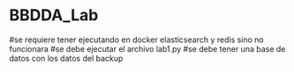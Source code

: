 # BBDDA_Lab
#se requiere tener ejecutando en docker elasticsearch y redis sino no funcionara 
#se debe ejecutar el archivo lab1.py
#se debe tener una base de datos con  los datos del backup
